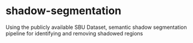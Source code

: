 # shadow-segmentation
Using the publicly available SBU Dataset, semantic shadow segmentation pipeline for identifying and removing shadowed regions

